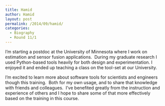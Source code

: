```yaml
---
title: Hamid
author: Hamid
layout: post
permalink: /2014/09/hamid/
categories:
  - Biography
  - Round 11/1
---
```

I&#8217;m starting a postdoc at the University of Minnesota where I work on estimation and sensor fusion applications.  During my graduate research I used Python-based tools heavily for both design and experimentation. I enjoyed it and ended up teaching a class on the tool-set at our University.

I&#8217;m excited to learn more about software tools for scientists and engineers though this training.  Both for my own usage, and to share that knowledge with friends and colleagues.  I&#8217;ve benefited greatly from the instruction and experience of others and I hope to share some of that more effectively based on the training in this course.